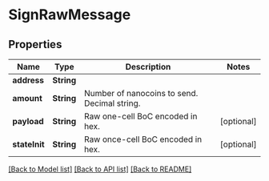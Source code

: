 # SignRawMessage

## Properties
Name | Type | Description | Notes
------------ | ------------- | ------------- | -------------
**address** | **String** |  | 
**amount** | **String** | Number of nanocoins to send. Decimal string. | 
**payload** | **String** | Raw one-cell BoC encoded in hex. | [optional] 
**stateInit** | **String** | Raw once-cell BoC encoded in hex. | [optional] 

[[Back to Model list]](../README.md#documentation-for-models) [[Back to API list]](../README.md#documentation-for-api-endpoints) [[Back to README]](../README.md)


